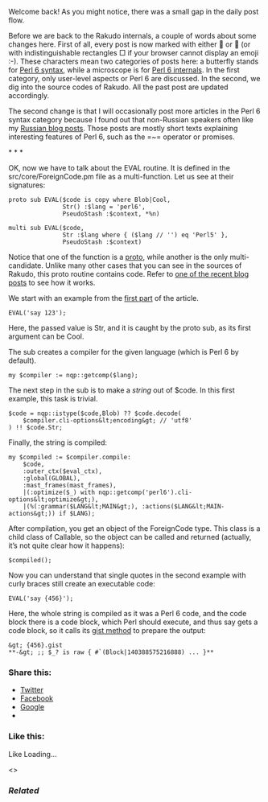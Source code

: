 Welcome back! As you might notice, there was a small gap in the daily post flow.

Before we are back to the Rakudo internals, a couple of words about some changes here. First of all, every post is now marked with either 🦋 or 🔬 (or with indistinguishable rectangles □ if your browser cannot display an emoji :-). These characters mean two categories of posts here: a butterfly stands for [Perl 6 syntax][1], while a microscope is for [Perl 6 internals][2]. In the first category, only user-level aspects or Perl 6 are discussed. In the second, we dig into the source codes of Rakudo. All the past post are updated accordingly.

The second change is that I will occasionally post more articles in the Perl 6 syntax category because I found out that non-Russian speakers often like my [Russian blog posts][3]. Those posts are mostly short texts explaining interesting features of Perl 6, such as the =~= operator or promises.

\* \* \*

OK, now we have to talk about the EVAL routine. It is defined in the src/core/ForeignCode.pm file as a multi-function. Let us see at their signatures:

	proto sub EVAL($code is copy where Blob|Cool,
	               Str() :$lang = 'perl6',
	               PseudoStash :$context, *%n)

	multi sub EVAL($code,
	               Str :$lang where { ($lang // '') eq 'Perl5' },
	               PseudoStash :$context)

Notice that one of the function is a [proto][4], while another is the only multi-candidate. Unlike many other cases that you can see in the sources of Rakudo, this proto routine contains code. Refer to [one of the recent blog posts][5] to see how it works.

We start with an example from the [first part][6] of the article.

	EVAL('say 123');

Here, the passed value is Str, and it is caught by the proto sub, as its first argument can be Cool.

The sub creates a compiler for the given language (which is Perl 6 by default).

	my $compiler := nqp::getcomp($lang);

The next step in the sub is to make a _string_ out of $code. In this first example, this task is trivial.

	$code = nqp::istype($code,Blob) ?? $code.decode(
	    $compiler.cli-options&lt;encoding&gt; // 'utf8'
	) !! $code.Str;

Finally, the string is compiled:

	my $compiled := $compiler.compile:
	    $code,
	    :outer_ctx($eval_ctx),
	    :global(GLOBAL),
	    :mast_frames(mast_frames),
	    |(:optimize($_) with nqp::getcomp('perl6').cli-options&lt;optimize&gt;),
	    |(%(:grammar($LANG&lt;MAIN&gt;), :actions($LANG&lt;MAIN-actions&gt;)) if $LANG);

After compilation, you get an object of the ForeignCode type. This class is a child class of Callable, so the object can be called and returned (actually, it’s not quite clear how it happens):

	$compiled();

Now you can understand that single quotes in the second example with curly braces still create an executable code:

	EVAL('say {456}');

Here, the whole string is compiled as it was a Perl 6 code, and the code block there is a code block, which Perl should execute, and thus say gets a code block, so it calls its [gist method][7] to prepare the output:

	&gt; {456}.gist
	**-&gt; ;; $_? is raw { #`(Block|140388575216888) ... }**

### Share this:

* [Twitter][8]
* [Facebook][9]
* [Google][10]
*

### Like this:

Like Loading...

<>

### _Related_

  [1]: https://perl6.online/category/perl-6-syntax/
  [2]: https://perl6.online/category/perl-6-internals/
  [3]: https://perl6.ru/
  [4]: https://perl6.online/2017/12/21/the-proto-keyword/
  [5]: https://perl6.online/2018/02/21/63-more-on-the-proto-keyword-in-perl-6/
  [6]: https://perl6.online/2018/02/20/62-the-eval-routine-in-perl-6-part-1/
  [7]: https://perl6.online/2018/02/27/%f0%9f%a6%8b-64-what-is-gist-in-perl-6/
  [8]: https://perl6.online/2018/02/28/65-the-eval-routine-in-perl-6-part-2/?share=twitter "Click to share on Twitter"
  [9]: https://perl6.online/2018/02/28/65-the-eval-routine-in-perl-6-part-2/?share=facebook "Click to share on Facebook"
  [10]: https://perl6.online/2018/02/28/65-the-eval-routine-in-perl-6-part-2/?share=google-plus-1 "Click to share on Google+"